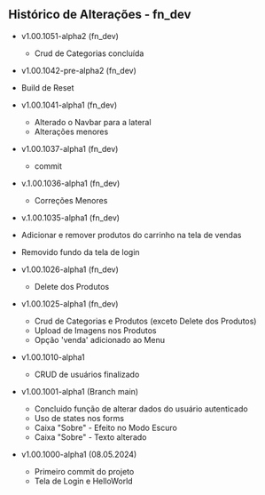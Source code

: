 ## Histórico de Alterações - fn_dev

- v1.00.1051-alpha2 (fn_dev)
  - Crud de Categorias concluída 

- v1.00.1042-pre-alpha2 (fn_dev)
 - Build de Reset


- v1.00.1041-alpha1 (fn_dev)
  - Alterado o Navbar para a lateral
  - Alterações menores

- v1.00.1037-alpha1 (fn_dev)
  - commit

- v.1.00.1036-alpha1 (fn_dev)
  - Correções Menores

- v.1.00.1035-alpha1 (fn_dev)
 - Adicionar e remover produtos do carrinho na tela de vendas
 - Removido fundo da tela de login

- v1.00.1026-alpha1 (fn_dev)
    - Delete dos Produtos

- v1.00.1025-alpha1 (fn_dev)
    - Crud de Categorias e Produtos (exceto Delete dos Produtos)
    - Upload de Imagens nos Produtos
    - Opção 'venda' adicionado ao Menu

- v1.00.1010-alpha1
    -   CRUD de usuários finalizado 
    
- v1.00.1001-alpha1 (Branch main)
    - Concluido função de alterar dados do usuário autenticado
    - Uso de states nos forms
    - Caixa "Sobre" - Efeito no Modo Escuro
    - Caixa "Sobre" - Texto alterado

- v1.00.1000-alpha1 (08.05.2024)
    - Primeiro commit do projeto
    - Tela de Login e HelloWorld
